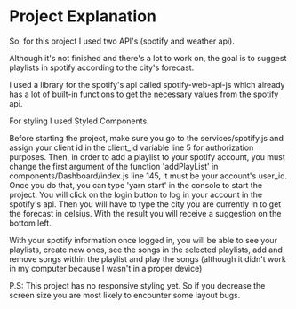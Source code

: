 # Project Explanation

So, for this project I used two API's (spotify and weather api).

Although it's not finished and there's a lot to work on, the goal is to suggest playlists in spotify
according to the city's forecast.

I used a library for the spotify's api called spotify-web-api-js which already has a lot of built-in functions to get the necessary values from the spotify api.

For styling I used Styled Components.

Before starting the project, make sure you go to the services/spotify.js and assign your client id
in the client_id variable line 5 for authorization purposes.
Then, in order to add a playlist to your spotify account, you must change the first argument of the function 'addPlayList' in components/Dashboard/index.js line 145, it must be your account's user_id.
Once you do that, you can type 'yarn start' in the console to start the project.
You will click on the login button to log in your account in the spotify's api.
Then you will have to type the city you are currently in to get the forecast in celsius.
With the result you will receive a suggestion on the bottom left.

With your spotify information once logged in, you will be able to see your playlists, create new ones, see the songs in the selected playlists, add and remove songs within the playlist and play the songs (although it didn't work in my computer because I wasn't in a proper device)

P.S: This project has no responsive styling yet. So if you decrease the screen size you are most likely to encounter some layout bugs.
